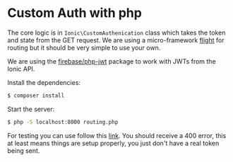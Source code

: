 # Custom Auth with php

The core logic is in `Ionic\CustomAuthenication` class which takes the token and
 state from the GET request. We are using a micro-framework [flight](https://github.com/mikecao/flight) 
for routing but it should be very simple to use your own.

We are using the [firebase/php-jwt](https://github.com/firebase/php-jwt) package 
to work with JWTs from the Ionic API.

Install the dependencies:

```bash
$ composer install
```

Start the server:

```bash
$ php -S localhost:8000 routing.php
```

For testing you can use follow this [link](http://localhost:8000/auth?token=eyJ0eXAiOiJKV1QiLCJhbGciOiJIUzI1NiJ9.eyJkYXRhIjp7InVzZXJuYW1lIjoiVXNlcm5hbWUiLCJwYXNzd29yZCI6IlBhc3N3b3JkIn0sImV4cCI6MjQ3MjIxNjQ0NywiYXBwX2lkIjoiPFlPVVIgQVBQIElEPiJ9.J7nG8iM2eschTAjG882QBO-FXcO8hlwkkTGyB-hdS5k&redirect_uri=https://api.ionic.io/auth/integrations/custom?app_id=f028dfca&state=123ABC). 
You should receive a 400 error, this at least means things are setup properly,
you just don't have a real token being sent. 
